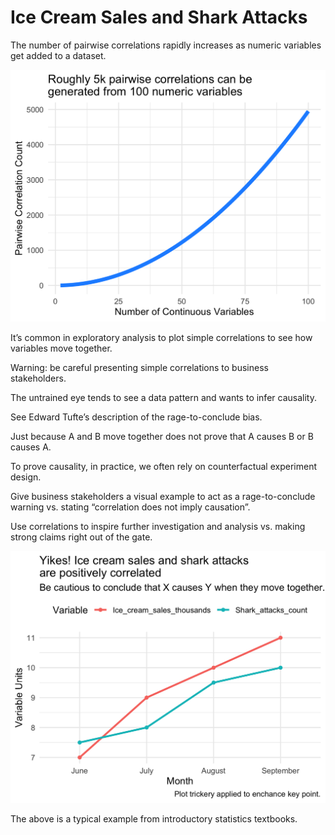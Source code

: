 # Ice Cream Sales and Shark Attacks
The number of pairwise correlations rapidly increases as numeric variables get added to a dataset.

![alt text](https://github.com/analyticsanalyst/ice_cream_sales_and_shark_attacks/blob/main/Figs/pairwise_correlations.png?raw=true)

It’s common in exploratory analysis to plot simple correlations to see how variables move together. 

Warning: be careful presenting simple correlations to business stakeholders.

The untrained eye tends to see a data pattern and wants to infer causality.

See Edward Tufte’s description of the rage-to-conclude bias. 

Just because A and B move together does not prove that A causes B or B causes A. 

To prove causality, in practice, we often rely on counterfactual experiment design.

Give business stakeholders a visual example to act as a rage-to-conclude warning vs. stating  “correlation does not imply causation”.

Use correlations to inspire further investigation and analysis vs. making strong claims right out of the gate.

![alt text](https://github.com/analyticsanalyst/ice_cream_sales_and_shark_attacks/blob/main/Figs/ice_cream_and_shark_attacks.png?raw=true)

The above is a typical example from introductory statistics textbooks.
